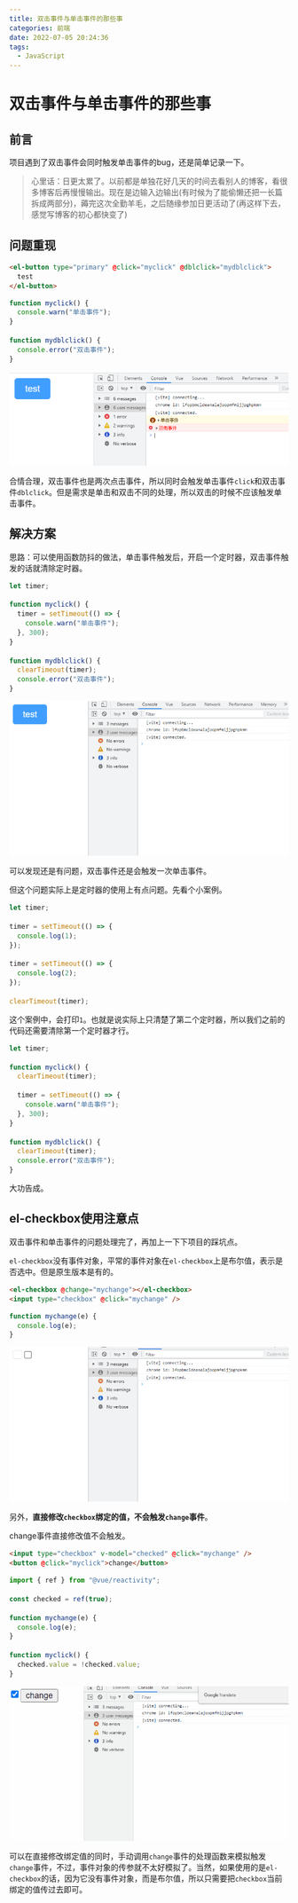 ```yaml
---
title: 双击事件与单击事件的那些事
categories: 前端
date: 2022-07-05 20:24:36
tags:
  - JavaScript
---
```


# 双击事件与单击事件的那些事

## 前言

项目遇到了双击事件会同时触发单击事件的bug，还是简单记录一下。
> 心里话：日更太累了。以前都是单独花好几天的时间去看别人的博客，看很多博客后再慢慢输出。现在是边输入边输出(有时候为了能偷懒还把一长篇拆成两部分)，薅完这次全勤羊毛，之后随缘参加日更活动了(再这样下去，感觉写博客的初心都快变了)

## 问题重现

```html
<el-button type="primary" @click="myclick" @dblclick="mydblclick">
  test
</el-button>
```

```js
function myclick() {
  console.warn("单击事件");
}

function mydblclick() {
  console.error("双击事件");
}
```

![image-20220619162952868](https://raw.githubusercontent.com/13535944743/CLZ_img/master/images/202207052024334.png)

合情合理，双击事件也是两次点击事件，所以同时会触发单击事件`click`和双击事件`dblclick`。但是需求是单击和双击不同的处理，所以双击的时候不应该触发单击事件。



## 解决方案

思路：可以使用函数防抖的做法，单击事件触发后，开启一个定时器，双击事件触发的话就清除定时器。

```js
let timer;

function myclick() {
  timer = setTimeout(() => {
    console.warn("单击事件");
  }, 300);
}

function mydblclick() {
  clearTimeout(timer);
  console.error("双击事件");
}
```

![dblclick](https://raw.githubusercontent.com/13535944743/CLZ_img/master/images/202207052024424.gif)

可以发现还是有问题，双击事件还是会触发一次单击事件。

但这个问题实际上是定时器的使用上有点问题。先看个小案例。

```js
let timer;

timer = setTimeout(() => {
  console.log(1);
});

timer = setTimeout(() => {
  console.log(2);
});

clearTimeout(timer);
```

这个案例中，会打印`1`。也就是说实际上只清楚了第二个定时器，所以我们之前的代码还需要清除第一个定时器才行。

```js
let timer;

function myclick() {
  clearTimeout(timer);

  timer = setTimeout(() => {
    console.warn("单击事件");
  }, 300);
}

function mydblclick() {
  clearTimeout(timer);
  console.error("双击事件");
}
```

大功告成。



## el-checkbox使用注意点

双击事件和单击事件的问题处理完了，再加上一下下项目的踩坑点。

`el-checkbox`没有事件对象，平常的事件对象在`el-checkbox`上是布尔值，表示是否选中。但是原生版本是有的。

```html
<el-checkbox @change="mychange"></el-checkbox>
<input type="checkbox" @click="mychange" />
```

```js
function mychange(e) {
  console.log(e);
}
```

![el-checkbox](https://raw.githubusercontent.com/13535944743/CLZ_img/master/images/202207052024419.gif)



另外，**直接修改`checkbox`绑定的值，不会触发`change`事件**。

change事件直接修改值不会触发。

```html
<input type="checkbox" v-model="checked" @click="mychange" />
<button @click="myclick">change</button>
```

```js
import { ref } from "@vue/reactivity";

const checked = ref(true);

function mychange(e) {
  console.log(e);
}

function myclick() {
  checked.value = !checked.value;
}
```

![el-checkbox](https://raw.githubusercontent.com/13535944743/CLZ_img/master/images/202207052024413.gif)

可以在直接修改绑定值的同时，手动调用`change`事件的处理函数来模拟触发`change`事件，不过，事件对象的传参就不太好模拟了。当然，如果使用的是`el-checkbox`的话，因为它没有事件对象，而是布尔值，所以只需要把`checkbox`当前绑定的值传过去即可。
